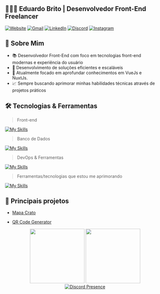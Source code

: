 ## 👨🏻‍💻 Eduardo Brito | Desenvolvedor Front-End Freelancer

[![Website](https://img.shields.io/badge/Website-000000?style=for-the-badge&logo=google-chrome&logoColor=white)](https://eduardobrito.dev)
[![Gmail](https://img.shields.io/badge/Gmail-D14836?style=for-the-badge&logo=gmail&logoColor=white)](mailto:contato@eduardobrito.dev)
[![LinkedIn](https://img.shields.io/badge/LinkedIn-0077B5?style=for-the-badge&logo=linkedin&logoColor=white)](https://www.linkedin.com/in/duduubas)
[![Discord](https://img.shields.io/badge/Discord-5865F2?style=for-the-badge&logo=discord&logoColor=white)](https://discord.com/users/Duduubas)
[![Instagram](https://img.shields.io/badge/Instagram-E4405F?style=for-the-badge&logo=instagram&logoColor=white)](https://www.instagram.com/eduardobrito.dev)

## 💫 Sobre Mim

- 📚 Desenvolvedor Front-End com foco em tecnologias front-end modernas e experiência do usuário
- 🚀 Desenvolvimento de soluções eficientes e escaláveis
- 🌱 Atualmente focado em aprofundar conhecimentos em VueJs e NuxtJs.
- 📈 Sempre buscando aprimorar minhas habilidades técnicas através de projetos práticos

## 🛠️ Tecnologias & Ferramentas

> Front-end
>
[![My Skills](https://skillicons.dev/icons?i=html,css,javascript,vuejs,nuxtjs,tailwind)](https://skillicons.dev)

> Banco de Dados
> 
[![My Skills](https://skillicons.dev/icons?i=mongodb)](https://skillicons.dev)

> DevOps & Ferramentas
>
[![My Skills](https://skillicons.dev/icons?i=git,github,vscode,cloudflare,codepen)](https://skillicons.dev)

> Ferramentas/tecnologias que estou me aprimorando
>
[![My Skills](https://skillicons.dev/icons?i=vuejs,nuxtjs,tailwind)](https://skillicons.dev)

## 🚀 Principais projetos

- [Mapa Crato](https://mapa-crato.eduardobrito.dev/)
- [QR Code Generator](https://qrcodegenerator.eduardobrito.dev/)

  <div align="center">
  <!-- Stats lado a lado -->
  <img height="180em" src="https://github-readme-stats.vercel.app/api?username=eduardobritodev&show_icons=true&theme=tokyonight&include_all_commits=true&count_private=true"/>
  <img height="180em" src="https://github-readme-stats.vercel.app/api/top-langs/?username=eduardobritodev&layout=compact&langs_count=7&theme=tokyonight"/>
  
  <!-- Discord Presence -->
  <a href="https://discord.com/users/522531030834610211">
    <img src="https://lanyard.cnrad.dev/api/522531030834610211?showDisplayName=true&hideClan=true" alt="Discord Presence"/>
  </a>
</div>
